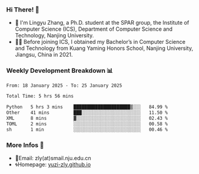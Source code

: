 ### Hi There! 👋 
- 🐳 I'm Lingyu Zhang, a Ph.D. student at the SPAR group, the Institute of Computer Science (ICS), Department of Computer Science and Technology, Nanjing University.
- 🧑‍🎓 Before joining ICS, I obtained my Bachelor’s in Computer Science and Technology from Kuang Yaming Honors School, Nanjing University, Jiangsu, China in 2021.

### Weekly Development Breakdown :bar_chart:

<!--START_SECTION:waka-->

```txt
From: 18 January 2025 - To: 25 January 2025

Total Time: 5 hrs 56 mins

Python   5 hrs 3 mins    █████████████████████▒░░░   84.99 %
Other    41 mins         ███░░░░░░░░░░░░░░░░░░░░░░   11.50 %
XML      8 mins          ▓░░░░░░░░░░░░░░░░░░░░░░░░   02.43 %
TOML     2 mins          ░░░░░░░░░░░░░░░░░░░░░░░░░   00.58 %
sh       1 min           ░░░░░░░░░░░░░░░░░░░░░░░░░   00.46 %
```

<!--END_SECTION:waka-->

<!--
### Github Contributions :octocat:

![](https://raw.githubusercontent.com/yuzi-zly/yuzi-zly/output/github-contribution-grid-snake.svg)              
-->

### More Infos 📖

- 📧Email: zly(at)smail.nju.edu.cn
- 🌀Homepage: [yuzi-zly.github.io](https://yuzi-zly.github.io/)
